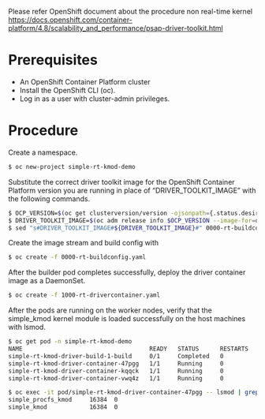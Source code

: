 Please refer OpenShift document about the procedure non real-time kernel https://docs.openshift.com/container-platform/4.8/scalability_and_performance/psap-driver-toolkit.html

# Prerequisites

- An OpenShift Container Platform cluster
- Install the OpenShift CLI (oc).
- Log in as a user with cluster-admin privileges.

# Procedure

Create a namespace.

```bash
$ oc new-project simple-rt-kmod-demo
```

Substitute the correct driver toolkit image for the OpenShift Container Platform version you are running in place of “DRIVER_TOOLKIT_IMAGE” with the following commands.

```bash
$ OCP_VERSION=$(oc get clusterversion/version -ojsonpath={.status.desired.version})
$ DRIVER_TOOLKIT_IMAGE=$(oc adm release info $OCP_VERSION --image-for=driver-toolkit)
$ sed "s#DRIVER_TOOLKIT_IMAGE#${DRIVER_TOOLKIT_IMAGE}#" 0000-rt-buildconfig.yaml.template > 0000-rt-buildconfig.yaml
```

Create the image stream and build config with

```bash
$ oc create -f 0000-rt-buildconfig.yaml
```

After the builder pod completes successfully, deploy the driver container image as a DaemonSet.

```bash
$ oc create -f 1000-rt-drivercontainer.yaml
```

After the pods are running on the worker nodes, verify that the simple_kmod kernel module is loaded successfully on the host machines with lsmod.

```bash
$ oc get pod -n simple-rt-kmod-demo
NAME                                    READY   STATUS      RESTARTS   AGE
simple-rt-kmod-driver-build-1-build     0/1     Completed   0          2m59s
simple-rt-kmod-driver-container-47pgg   1/1     Running     0          11s
simple-rt-kmod-driver-container-kqqck   1/1     Running     0          11s
simple-rt-kmod-driver-container-vwq4z   1/1     Running     0          11s

$ oc exec -it pod/simple-rt-kmod-driver-container-47pgg -- lsmod | grep simple
simple_procfs_kmod     16384  0
simple_kmod            16384  0
```
